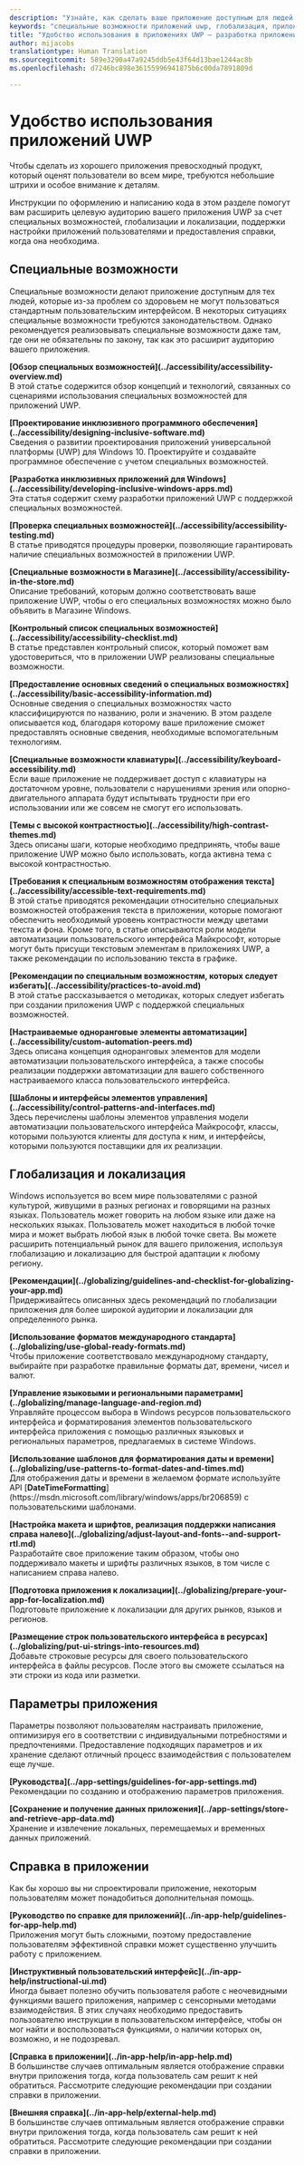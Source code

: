 ```yaml
---
description: "Узнайте, как сделать ваше приложение доступным для людей во всем мире."
keywords: "специальные возможности приложений uwp, глобализация, приложения с конструированием, требования к приложению со специальными возможностями"
title: "Удобство использования в приложениях UWP — разработка приложений для Windows"
author: mijacobs
translationtype: Human Translation
ms.sourcegitcommit: 589e3290a47a9245ddb5e43f64d13bae1244ac8b
ms.openlocfilehash: d7246bc898e36155996941875b6c00da7891809d

---
```

# Удобство использования приложений UWP

<link rel="stylesheet" href="https://az835927.vo.msecnd.net/sites/uwp/Resources/css/custom.css">

Чтобы сделать из хорошего приложения превосходный продукт, который оценят пользователи во всем мире, требуются небольшие штрихи и особое внимание к деталям.

Инструкции по оформлению и написанию кода в этом разделе помогут вам расширить целевую аудиторию вашего приложения UWP за счет специальных возможностей, глобализации и локализации, поддержки настройки приложений пользователями и предоставления справки, когда она необходима.


## Специальные возможности

Специальные возможности делают приложение доступным для тех людей, которые из-за проблем со здоровьем не могут пользоваться стандартным пользовательским интерфейсом. В некоторых ситуациях специальные возможности требуются законодательством. Однако рекомендуется реализовывать специальные возможности даже там, где они не обязательны по закону, так как это расширит аудиторию вашего приложения.

<div class="side-by-side">
<div class="side-by-side-content">
  <div class="side-by-side-content-left">
<p><b>[Обзор специальных возможностей](../accessibility/accessibility-overview.md)</b> <br/> В этой статье содержится обзор концепций и технологий, связанных со сценариями использования специальных возможностей для приложений UWP.</p>
  </div>
  <div class="side-by-side-content-right">
<p><b>[Проектирование инклюзивного программного обеспечения](../accessibility/designing-inclusive-software.md)</b><br/>Сведения о развитии проектирования приложений универсальной платформы (UWP) для Windows 10.  Проектируйте и создавайте программное обеспечение с учетом специальных возможностей.</p>
  </div>
</div>
</div>

<div class="side-by-side">
<div class="side-by-side-content">
  <div class="side-by-side-content-left">
<p><b>[Разработка инклюзивных приложений для Windows](../accessibility/developing-inclusive-windows-apps.md)</b><br/> Эта статья содержит схему разработки приложений UWP с поддержкой специальных возможностей.</p>
  </div>
  <div class="side-by-side-content-right">
<p><b>[Проверка специальных возможностей](../accessibility/accessibility-testing.md) </b><br/>В статье приводятся процедуры проверки, позволяющие гарантировать наличие специальных возможностей в приложении UWP.</p>
  </div>
</div>
</div>

<div class="side-by-side">
<div class="side-by-side-content">
  <div class="side-by-side-content-left">
<p><b>[Специальные возможности в Магазине](../accessibility/accessibility-in-the-store.md)</b><br/>Описание требований, которым должно соответствовать ваше приложение UWP, чтобы о его специальных возможностях можно было объявить в Магазине Windows.</p>
  </div>
  <div class="side-by-side-content-right">
<p><b>[Контрольный список специальных возможностей](../accessibility/accessibility-checklist.md)</b><br/>В статье представлен контрольный список, который поможет вам удостовериться, что в приложении UWP реализованы специальные возможности.</p>
  </div>
</div>
</div>

<div class="side-by-side">
<div class="side-by-side-content">
  <div class="side-by-side-content-left">
<p><b>[Предоставление основных сведений о специальных возможностях](../accessibility/basic-accessibility-information.md)</b><br/>Основные сведения о специальных возможностях часто классифицируются по названию, роли и значению. В этом разделе описывается код, благодаря которому ваше приложение сможет предоставлять основные сведения, необходимые вспомогательным технологиям.</p>
  </div>
  <div class="side-by-side-content-right">
<p><b>[Специальные возможности клавиатуры](../accessibility/keyboard-accessibility.md)</b><br/>Если ваше приложение не поддерживает доступ с клавиатуры на достаточном уровне, пользователи с нарушениями зрения или опорно-двигательного аппарата будут испытывать трудности при его использовании или же совсем не смогут его использовать.</p>
  </div>
</div>
</div>

<div class="side-by-side">
<div class="side-by-side-content">
  <div class="side-by-side-content-left">
<p><b>[Темы с высокой контрастностью](../accessibility/high-contrast-themes.md)</b><br/>Здесь описаны шаги, которые необходимо предпринять, чтобы ваше приложение UWP можно было использовать, когда активна тема с высокой контрастностью. </p>
  </div>
  <div class="side-by-side-content-right">
<p><b>[Требования к специальным возможностям отображения текста](../accessibility/accessible-text-requirements.md)</b><br/>В этой статье приводятся рекомендации относительно специальных возможностей отображения текста в приложении, которые помогают обеспечить необходимый уровень контрастности между цветами текста и фона. Кроме того, в статье описываются роли модели автоматизации пользовательского интерфейса Майкрософт, которые могут быть присущи текстовым элементам в приложениях UWP, а также рекомендации по использованию текста в графике.</p>
  </div>
</div>
</div>

<div class="side-by-side">
<div class="side-by-side-content">
  <div class="side-by-side-content-left">
<p><b>[Рекомендации по специальным возможностям, которых следует избегать](../accessibility/practices-to-avoid.md)</b><br/>В этой статье рассказывается о методиках, которых следует избегать при создании приложения UWP с поддержкой специальных возможностей.</p>
  </div>
  <div class="side-by-side-content-right">
<p><b>[Настраиваемые одноранговые элементы автоматизации](../accessibility/custom-automation-peers.md)</b><br/>Здесь описана концепция одноранговых элементов для модели автоматизации пользовательского интерфейса, а также способы реализации поддержки автоматизации для вашего собственного настраиваемого класса пользовательского интерфейса.</p>
  </div>
</div>
</div>

<div class="side-by-side">
<div class="side-by-side-content">
  <div class="side-by-side-content-left">
<p><b>[Шаблоны и интерфейсы элементов управления](../accessibility/control-patterns-and-interfaces.md)</b><br/>Здесь перечислены шаблоны элементов управления модели автоматизации пользовательского интерфейса Майкрософт, классы, которыми пользуются клиенты для доступа к ним, и интерфейсы, которыми пользуются поставщики для их реализации.</p>
  </div>
  <div class="side-by-side-content-right">
<p><b></b>   
</p>
  </div>
</div>
</div>



## Глобализация и локализация

Windows используется во всем мире пользователями с разной культурой, живущими в разных регионах и говорящими на разных языках. Пользователь может говорить на любом языке или даже на нескольких языках. Пользователь может находиться в любой точке мира и может выбрать любой язык в любой точке света. Вы можете расширить потенциальный рынок для вашего приложения, используя глобализацию и локализацию для быстрой адаптации к любому региону.

<div class="side-by-side">
<div class="side-by-side-content">
  <div class="side-by-side-content-left">
<p><b>[Рекомендации](../globalizing/guidelines-and-checklist-for-globalizing-your-app.md)</b><br/>Придерживайтесь описанных здесь рекомендаций по глобализации приложения для более широкой аудитории и локализации для определенного рынка.</p>
  </div>
  <div class="side-by-side-content-right">
<p><b>[Использование форматов международного стандарта](../globalizing/use-global-ready-formats.md)</b><br/>Чтобы приложение соответствовало международному стандарту, выбирайте при разработке правильные форматы дат, времени, чисел и валют.</p>
  </div>
</div>
</div>

<div class="side-by-side">
<div class="side-by-side-content">
  <div class="side-by-side-content-left">
<p><b>[Управление языковыми и региональными параметрами](../globalizing/manage-language-and-region.md)</b><br/>Управляйте процессом выбора в Windows ресурсов пользовательского интерфейса и форматирования элементов пользовательского интерфейса приложения с помощью различных языковых и региональных параметров, предлагаемых в системе Windows.</p>
  </div>
  <div class="side-by-side-content-right">
<p><b>[Использование шаблонов для форматирования даты и времени](../globalizing/use-patterns-to-format-dates-and-times.md)</b><br/>Для отображения даты и времени в желаемом формате используйте API [<strong>DateTimeFormatting</strong>](https://msdn.microsoft.com/library/windows/apps/br206859) с пользовательскими шаблонами.</p>
  </div>
</div>
</div>

<div class="side-by-side">
<div class="side-by-side-content">
  <div class="side-by-side-content-left">
<p><b>[Настройка макета и шрифтов, реализация поддержки написания справа налево](../globalizing/adjust-layout-and-fonts--and-support-rtl.md)</b><br/>Разработайте свое приложение таким образом, чтобы оно поддерживало макеты и шрифты различных языков, в том числе с написанием справа налево.</p>
  </div>
  <div class="side-by-side-content-right">
<p><b>[Подготовка приложения к локализации](../globalizing/prepare-your-app-for-localization.md)</b><br/>Подготовьте приложение к локализации для других рынков, языков и регионов.</p>
  </div>
</div>
</div>

<div class="side-by-side">
<div class="side-by-side-content">
  <div class="side-by-side-content-left">
<p><b>[Размещение строк пользовательского интерфейса в ресурсах](../globalizing/put-ui-strings-into-resources.md)</b><br/>Добавьте строковые ресурсы для своего пользовательского интерфейса в файлы ресурсов. После этого вы сможете ссылаться на эти строки из кода или разметки.</p>
  </div>
  <div class="side-by-side-content-right">
<b></b>   
<p></p>
  </div>
</div>
</div>


## Параметры приложения

Параметры позволяют пользователям настраивать приложение, оптимизируя его в соответствии с индивидуальными потребностями и предпочтениями. Предоставление подходящих параметров и их хранение сделают отличный процесс взаимодействия с пользователем еще лучше.

<div class="side-by-side">
<div class="side-by-side-content">
  <div class="side-by-side-content-left">
<p><b>[Руководства](../app-settings/guidelines-for-app-settings.md)</b><br/>Рекомендации по созданию и отображению параметров приложения.</p>
  </div>
  <div class="side-by-side-content-right">
<p><b>[Сохранение и получение данных приложения](../app-settings/store-and-retrieve-app-data.md)</b><br/>Хранение и извлечение локальных, перемещаемых и временных данных приложений.</p>
  </div>
</div>
</div>

## Справка в приложении
Как бы хорошо вы ни спроектировали приложение, некоторым пользователям может понадобиться дополнительная помощь.

<div class="side-by-side">
<div class="side-by-side-content">
  <div class="side-by-side-content-left">
<p><b>[Руководство по справке для приложений](../in-app-help/guidelines-for-app-help.md)</b><br/>Приложения могут быть сложными, поэтому предоставление пользователям эффективной справки может существенно улучшить работу с приложением.
</p>
  </div>
  <div class="side-by-side-content-right">
<p><b>[Инструктивный пользовательский интерфейс](../in-app-help/instructional-ui.md)</b><br/>Иногда бывает полезно обучить пользователя работе с неочевидными функциями вашего приложения, например с сенсорными методами взаимодействия. В этих случаях необходимо предоставить пользователю инструкции в пользовательском интерфейсе, чтобы он мог найти и воспользоваться функциями, о наличии которых он, возможно, и не подозревал.</p>
  </div>
</div>
</div>

<div class="side-by-side">
<div class="side-by-side-content">
  <div class="side-by-side-content-left">
<p><b>[Справка в приложении](../in-app-help/in-app-help.md)</b><br/>В большинстве случаев оптимальным является отображение справки внутри приложения тогда, когда пользователь сам решит к ней обратиться. Рассмотрите следующие рекомендации при создании справки в приложении.</p>
  </div>
  <div class="side-by-side-content-right">
<p><b>[Внешняя справка](../in-app-help/external-help.md)</b><br/>В большинстве случаев оптимальным является отображение справки внутри приложения тогда, когда пользователь сам решит к ней обратиться. Рассмотрите следующие рекомендации при создании справки в приложении.</p>
  </div>
</div>
</div>



<!--HONumber=Aug16_HO5-->


